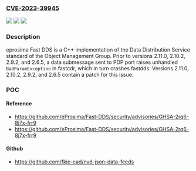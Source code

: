 ### [CVE-2023-39945](https://cve.mitre.org/cgi-bin/cvename.cgi?name=CVE-2023-39945)
![](https://img.shields.io/static/v1?label=Product&message=Fast-DDS&color=blue)
![](https://img.shields.io/static/v1?label=Version&message=%3D%20%3C%202.6.5%20&color=brighgreen)
![](https://img.shields.io/static/v1?label=Vulnerability&message=CWE-248%3A%20Uncaught%20Exception&color=brighgreen)

### Description

eprosima Fast DDS is a C++ implementation of the Data Distribution Service standard of the Object Management Group. Prior to versions 2.11.0, 2.10.2, 2.9.2, and 2.6.5, a data submessage sent to PDP port raises unhandled `BadParamException` in fastcdr, which in turn crashes fastdds. Versions 2.11.0, 2.10.2, 2.9.2, and 2.6.5 contain a patch for this issue.

### POC

#### Reference
- https://github.com/eProsima/Fast-DDS/security/advisories/GHSA-2rq6-8j7x-frr9
- https://github.com/eProsima/Fast-DDS/security/advisories/GHSA-2rq6-8j7x-frr9

#### Github
- https://github.com/fkie-cad/nvd-json-data-feeds

